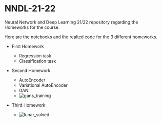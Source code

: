 # NNDL-21-22
Neural Network and Deep Learning 21/22 repository regarding the Homeworks for the course.


Here are the notebooks and the realted code for the 3 different homeworks.
  - First Homework
    - Regression task
    - Classification task

  - Second Homework
    - AutoEncoder
    - Variational AutoEncoder
    - GAN
    - ![gans_training](https://user-images.githubusercontent.com/78668728/144063880-d839a4fa-3c15-4daf-ae25-5f6300509f15.gif)
  
  - Third Homework
    - ![lunar_solved](https://user-images.githubusercontent.com/78668728/144063880-d839a4fa-3c15-4daf-ae25-5f6300509f15.gif)
